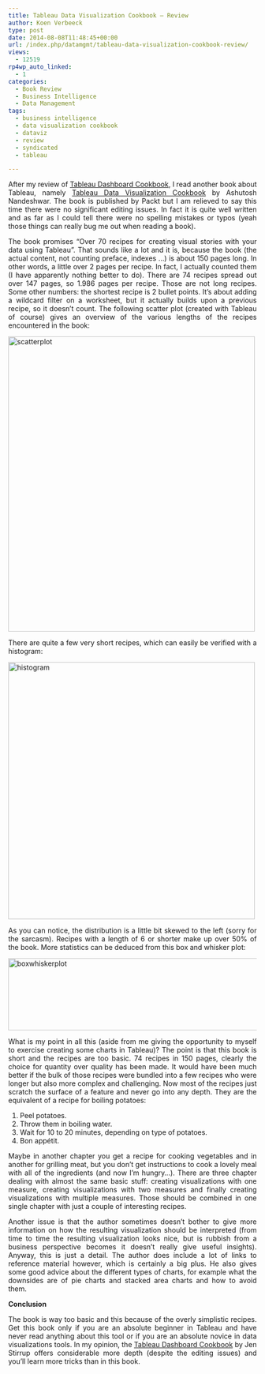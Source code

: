 ```yaml
---
title: Tableau Data Visualization Cookbook – Review
author: Koen Verbeeck
type: post
date: 2014-08-08T11:48:45+00:00
url: /index.php/datamgmt/tableau-data-visualization-cookbook-review/
views:
  - 12519
rp4wp_auto_linked:
  - 1
categories:
  - Book Review
  - Business Intelligence
  - Data Management
tags:
  - business intelligence
  - data visualization cookbook
  - dataviz
  - review
  - syndicated
  - tableau

---
```

<p style="text-align: justify">
  After my review of <a href="/index.php/webdev/business-intelligence/tableau-dashboard-cookbook-by-jen-stirrup/">Tableau Dashboard Cookbook</a>, I read another book about Tableau, namely <a href="http://amzn.to/1RzPjkU">Tableau Data Visualization Cookbook</a> by Ashutosh Nandeshwar. The book is published by Packt but I am relieved to say this time there were no significant editing issues. In fact it is quite well written and as far as I could tell there were no spelling mistakes or typos (yeah those things can really bug me out when reading a book).
</p>

<p style="text-align: justify">
  The book promises “Over 70 recipes for creating visual stories with your data using Tableau”. That sounds like a lot and it is, because the book (the actual content, not counting preface, indexes …) is about 150 pages long. In other words, a little over 2 pages per recipe. In fact, I actually counted them (I have apparently nothing better to do). There are 74 recipes spread out over 147 pages, so 1.986 pages per recipe. Those are not long recipes. Some other numbers: the shortest recipe is 2 bullet points. It’s about adding a wildcard filter on a worksheet, but it actually builds upon a previous recipe, so it doesn’t count. The following scatter plot (created with Tableau of course) gives an overview of the various lengths of the recipes encountered in the book:
</p>

<p style="text-align: justify">
  <a href="http://blogs.ltd.local/wp-content/uploads/2014/08/scatterplot.png"><img class="alignnone wp-image-2898" src="http://blogs.ltd.local/wp-content/uploads/2014/08/scatterplot.png" alt="scatterplot" width="500" height="598" srcset="http://blogs.ltd.local/wp-content/uploads/2014/08/scatterplot.png 573w, http://blogs.ltd.local/wp-content/uploads/2014/08/scatterplot-250x300.png 250w" sizes="(max-width: 500px) 100vw, 500px" /></a>
</p>

<p style="text-align: justify">
  There are quite a few very short recipes, which can easily be verified with a histogram:
</p>

<p style="text-align: justify">
  <a href="http://blogs.ltd.local/wp-content/uploads/2014/08/histogram.png"><img class="alignnone wp-image-2897" src="http://blogs.ltd.local/wp-content/uploads/2014/08/histogram.png" alt="histogram" width="500" height="521" srcset="http://blogs.ltd.local/wp-content/uploads/2014/08/histogram.png 725w, http://blogs.ltd.local/wp-content/uploads/2014/08/histogram-288x300.png 288w" sizes="(max-width: 500px) 100vw, 500px" /></a>
</p>

<p style="text-align: justify">
  As you can notice, the distribution is a little bit skewed to the left (sorry for the sarcasm). Recipes with a length of 6 or shorter make up over 50% of the book. More statistics can be deduced from this box and whisker plot:
</p>

<p style="text-align: justify">
  <a href="http://blogs.ltd.local/wp-content/uploads/2014/08/boxwhiskerplot.png"><img class="alignnone wp-image-2899" src="http://blogs.ltd.local/wp-content/uploads/2014/08/boxwhiskerplot.png" alt="boxwhiskerplot" width="800" height="146" srcset="http://blogs.ltd.local/wp-content/uploads/2014/08/boxwhiskerplot.png 973w, http://blogs.ltd.local/wp-content/uploads/2014/08/boxwhiskerplot-300x54.png 300w" sizes="(max-width: 800px) 100vw, 800px" /></a>
</p>

<p style="text-align: justify">
  What is my point in all this (aside from me giving the opportunity to myself to exercise creating some charts in Tableau)? The point is that this book is short and the recipes are too basic. 74 recipes in 150 pages, clearly the choice for quantity over quality has been made. It would have been much better if the bulk of those recipes were bundled into a few recipes who were longer but also more complex and challenging. Now most of the recipes just scratch the surface of a feature and never go into any depth. They are the equivalent of a recipe for boiling potatoes:
</p>

<ol style="text-align: justify">
  <li>
    Peel potatoes.
  </li>
  <li>
    Throw them in boiling water.
  </li>
  <li>
    Wait for 10 to 20 minutes, depending on type of potatoes.
  </li>
  <li>
    Bon appétit.
  </li>
</ol>

<p style="text-align: justify">
  Maybe in another chapter you get a recipe for cooking vegetables and in another for grilling meat, but you don’t get instructions to cook a lovely meal with all of the ingredients (and now I’m hungry…). There are three chapter dealing with almost the same basic stuff: creating visualizations with one measure, creating visualizations with two measures and finally creating visualizations with multiple measures. Those should be combined in one single chapter with just a couple of interesting recipes.
</p>

<p style="text-align: justify">
  Another issue is that the author sometimes doesn’t bother to give more information on how the resulting visualization should be interpreted (from time to time the resulting visualization looks nice, but is rubbish from a business perspective becomes it doesn’t really give useful insights). Anyway, this is just a detail. The author does include a lot of links to reference material however, which is certainly a big plus. He also gives some good advice about the different types of charts, for example what the downsides are of pie charts and stacked area charts and how to avoid them.
</p>

<p style="text-align: justify">
  <strong>Conclusion</strong>
</p>

<p style="text-align: justify">
  The book is way too basic and this because of the overly simplistic recipes. Get this book only if you are an absolute beginner in Tableau and have never read anything about this tool or if you are an absolute novice in data visualizations tools. In my opinion, the <a href="/index.php/webdev/business-intelligence/tableau-dashboard-cookbook-by-jen-stirrup/">Tableau Dashboard Cookbook</a> by Jen Stirrup offers considerable more depth (despite the editing issues) and you’ll learn more tricks than in this book.
</p>